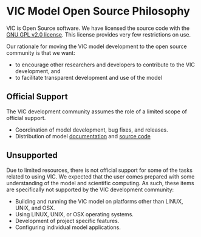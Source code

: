 # VIC Model Open Source Philosophy

VIC is Open Source software.  We have licensed the source code with the [GNU GPL v2.0 license](http://www.gnu.org/licenses/gpl-2.0.html).  This license provides very few restrictions on use.

Our rationale for moving the VIC model development to the open source community is that we want:
- to encourage other researchers and developers to contribute to the VIC development,  and
- to facilitate transparent development and use of the model

## Official Support

The VIC development community assumes the role of a limited scope of official support.

- Coordination of model development, bug fixes, and releases.
- Distribution of model [documentation](http://vic.readthedocs.org) and [source code](https://github.com/UW-Hydro/VIC)

## Unsupported

Due to limited resources, there is not official support for some of the tasks related to using VIC.  We expected that the user comes prepared with some understanding of the model and scientific computing.  As such, these items are specifically not supported by the VIC development community:

- Building and running the VIC model on platforms other than LINUX, UNIX, and OSX.
- Using LINUX, UNIX, or OSX operating systems.
- Development of project specific features.
- Configuring individual model applications.
